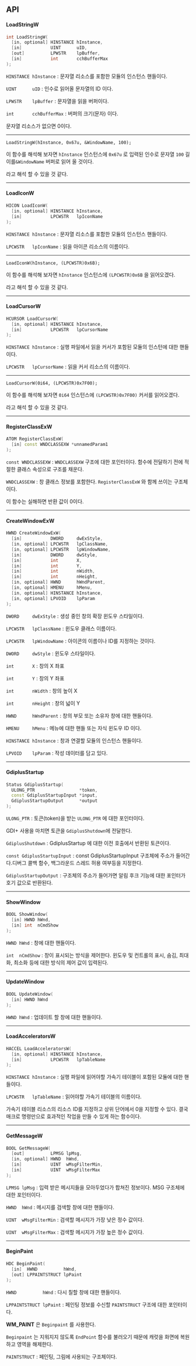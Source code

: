 ## API

#### LoadStringW

```c++
int LoadStringW(
  [in, optional] HINSTANCE hInstance,
  [in]           UINT      uID,
  [out]          LPWSTR    lpBuffer,
  [in]           int       cchBufferMax
);
```

`HINSTANCE hInstance` : 문자열 리소스를 포함한 모듈의 인스턴스 핸들이다.

`UINT      uID` : 인수로 읽어올 문자열의 ID 이다.

`LPWSTR    lpBuffer` : 문자열을 읽을 버퍼이다.

`int       cchBufferMax` : 버퍼의 크기(문자) 이다.

문자열 리소스가 없으면 0이다.

---

`LoadStringW(hInstance, 0x67u, &WindowName, 100);`

 이 함수를 해석해 보자면 `hInstance` 인스턴스에 `0x67u` 로 입력된 인수로 문자열 `100` 길이를`&WindowName` 버퍼로 읽어 올 것이다. 

라고 해석 할 수 있을 것 같다.

---

#### LoadIconW

```c++
HICON LoadIconW(
  [in, optional] HINSTANCE hInstance,
  [in]           LPCWSTR   lpIconName
);
```

`HINSTANCE hInstance` : 문자열 리소스를 포함한 모듈의 인스턴스 핸들이다.

`LPCWSTR   lpIconName` : 읽을 아이콘 리소스의 이름이다.

---

`LoadIconW(hInstance, (LPCWSTR)0x6B);`

이 함수를 해석해 보자면 `hInstance` 인스턴스에 `(LPCWSTR)0x6B` 을 읽어오겠다.

라고 해석 할 수 있을 것 같다.

---

#### LoadCursorW

```c++
HCURSOR LoadCursorW(
  [in, optional] HINSTANCE hInstance,
  [in]           LPCWSTR   lpCursorName
);
```

`HINSTANCE hInstance` : 실행 파일에서 읽을 커서가 포함된 모듈의 인스턴에 대한 핸들이다. 

`LPCWSTR   lpCursorName` : 읽을 커서 리소스의 이름이다.

---

`LoadCursorW(0i64, (LPCWSTR)0x7F00);`

이 함수를 해석해 보자면 `0i64` 인스턴스에 `(LPCWSTR)0x7F00)` 커서를 읽어오겠다.

라고 해석 할 수 있을 것 같다.

---

#### RegisterClassExW

```c++
ATOM RegisterClassExW(
  [in] const WNDCLASSEXW *unnamedParam1
);
```

`const WNDCLASSEXW` : `WNDCLASSEXW` 구조에 대한 포인터이다. 함수에 전달하기 전에 적절한 클래스 속성으로 구조를 채운다.

`WNDCLASSEXW` : 창 클래스 정보를 포함한다. `RegisterClassExW` 와 함께 쓰이는 구조체이다.

이 함수는 실해하면 반환 값이 0이다.

---

#### CreateWindowExW

```C++
HWND CreateWindowExW(
  [in]           DWORD     dwExStyle,
  [in, optional] LPCWSTR   lpClassName,
  [in, optional] LPCWSTR   lpWindowName,
  [in]           DWORD     dwStyle,
  [in]           int       X,
  [in]           int       Y,
  [in]           int       nWidth,
  [in]           int       nHeight,
  [in, optional] HWND      hWndParent,
  [in, optional] HMENU     hMenu,
  [in, optional] HINSTANCE hInstance,
  [in, optional] LPVOID    lpParam
);
```

`DWORD     dwExStyle` : 생성 중인 창의 확장 윈도우 스타일이다.

`LPCWSTR   lpClassName` : 윈도우 클래스 이름이다.

`LPCWSTR   lpWindowName` : 아이콘의 이름이나 ID를 지정하는 것이다.

`DWORD     dwStyle` : 윈도우 스타일이다.

`int       X` : 창의 X 좌표

`int       Y` : 창의 Y 좌표

`int       nWidth` : 창의 높이 X

`int       nHeight` : 창의 넓이 Y

`HWND      hWndParent` : 창의 부모 또는 소유자 창에 대한 핸들이다.

`HMENU     hMenu` : 메뉴에 대한 핸들 또는 자식 윈도우 ID 이다.

`HINSTANCE hInstance` : 창과 연결할 모듈의 인스턴스 핸들이다.

`LPVOID    lpParam` : 작성 데이터를 담고 있다.

---

#### GdiplusStartup

```C++
Status GdiplusStartup(
  ULONG_PTR                 *token,
  const GdiplusStartupInput *input,
  GdiplusStartupOutput      *output
);
```

`ULONG_PTR` : 토큰(token)을 받는 `ULONG_PTR` 에 대한 포인터이다.

GDI+ 사용을 마치면 토큰을 `GdiplusShutdown`에 전달한다.

`GdiplusShutdown` : GdiplusStartup 에 대한 이전 호출에서 반환된 토큰이다.

`const GdiplusStartupInput` : const GdiplusStartupInput 구조체에 주소가 들어간다.디버그 콜백 함수, 백그라운드 스레드 허용 여부등을 지정한다.

`GdiplusStartupOutput` :  구조체의 주소가 들어가면 알림 후크 기능에 대한 포인터가 호기 값으로 반환된다.

---

#### ShowWindow

```C++
BOOL ShowWindow(
  [in] HWND hWnd,
  [in] int  nCmdShow
);
```

`HWND hWnd` : 창에 대한 핸들이다.

`int  nCmdShow` : 창이 표시되는 방식을 제어한다. 윈도우 및 컨트롤의 표시, 숨김, 최대화, 최소화 등에 대한 방식의 제어 값이 입력된다.

---

#### UpdateWindow

```C++
BOOL UpdateWindow(
  [in] HWND hWnd
);
```

`HWND hWnd` : 업데이트 할 창에 대한 핸들이다.

---

#### LoadAcceleratorsW

```C++
HACCEL LoadAcceleratorsW(
  [in, optional] HINSTANCE hInstance,
  [in]           LPCWSTR   lpTableName
);
```

`HINSTANCE hInstance` : 실행 파일에 읽어야할 가속기 테이블이 포함된 모듈에 대한 핸들이다.

`LPCWSTR   lpTableName` : 읽어야할 가속기 테이블의 이름이다. 

가속기 테이블 리소스의 리소스 ID를 지정하고 상위 단어에서 0을 지정할 수 있다. 결국 매크로 명령만으로 효과적인 작업을 만들 수 있게 하는 함수이다.

---

#### GetMessageW

```C++
BOOL GetMessageW(
  [out]          LPMSG lpMsg,
  [in, optional] HWND  hWnd,
  [in]           UINT  wMsgFilterMin,
  [in]           UINT  wMsgFilterMax
);
```

`LPMSG lpMsg` : 입력 받은 메시지들을 모아두었다가 합쳐진 정보이다. MSG 구조체에 대한 포인터이다.

`HWND  hWnd` : 메시지를 검색할 창에 대한 핸들이다.

`UINT  wMsgFilterMin` : 검색할 메시지가 가장 낮은 정수 값이다. 

`UINT  wMsgFilterMax` : 검색할 메시지가 가장 높은 정수 값이다.

---

#### BeginPaint

```C++
HDC BeginPaint(
  [in]  HWND          hWnd,
  [out] LPPAINTSTRUCT lpPaint
);
```

`HWND          hWnd` : 다시 칠할 창에 대한 핸들이다.

`LPPAINTSTRUCT lpPaint` : 페인팅 정보를 수신할 `PAINTSTRUCT` 구조에 대한 포인터이다.

**WM_PAINT** 은 `Beginpaint` 를 사용한다.

`Beginpaint` 는 지워지지 않도록 `EndPoint` 함수를 불러오기 때문에 캐럿을 화면에 복원하고 영역을 해제한다.

`PAINTSTRUCT` : 페인팅, 그림에 사용되는 구조체이다.